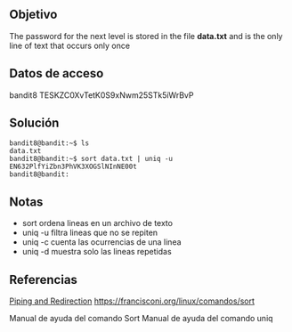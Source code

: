 ## Objetivo 
The password for the next level is stored in the file **data.txt** and is the only line of text that occurs only once

## Datos de acceso
bandit8
TESKZC0XvTetK0S9xNwm25STk5iWrBvP
## Solución
```
bandit8@bandit:~$ ls
data.txt
bandit8@bandit:~$ sort data.txt | uniq -u
EN632PlfYiZbn3PhVK3XOGSlNInNE00t
bandit8@bandit:
```

## Notas
- sort ordena lineas en un archivo de texto
- uniq -u filtra lineas que no se repiten
- uniq -c cuenta las ocurrencias de una linea
- uniq -d muestra solo las lineas repetidas
## Referencias
[Piping and Redirection](https://ryanstutorials.net/linuxtutorial/piping.php)
https://francisconi.org/linux/comandos/sort

Manual de ayuda del comando Sort
Manual de ayuda del comando uniq